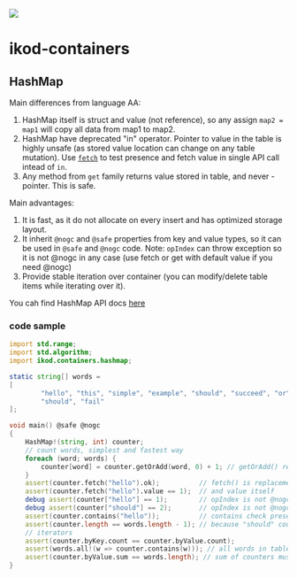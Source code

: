 ![](https://github.com/ikod/ikod-containers/workflows/CI/badge.svg)
# ikod-containers

## HashMap ##

Main differences from language AA:
1. HashMap itself is struct and value (not reference), so any assign `map2 = map1` will copy all data from map1 to map2.
1. HashMap have deprecated "in" operator. Pointer to value in the table is highly unsafe (as stored value location can change on any table mutation). Use [`fetch`]() to test presence and fetch value in single API call intead of `in`.
1. Any method from `get` family returns value stored in table, and never - pointer. This is safe.

Main advantages:
1. It is fast, as it do not allocate on every insert and has optimized storage layout.
1. It inherit `@nogc` and `@safe` properties from key and value types, so it can be used in `@safe` and `@nogc` code. Note: `opIndex` can throw exception so it is not @nogc in any case (use fetch or get with default value if you need @nogc)
1. Provide stable iteration over container (you can modify/delete table items while iterating over it).

You cah find HashMap API docs [here](https://ikod-containers.dpldocs.info/ikod.containers.hashmap.HashMap.html)
### code sample ###

```d
import std.range;
import std.algorithm;
import ikod.containers.hashmap;

static string[] words =
[
        "hello", "this", "simple", "example", "should", "succeed", "or", "it",
        "should", "fail"
];

void main() @safe @nogc
{
    HashMap!(string, int) counter;
    // count words, simplest and fastest way
    foreach (word; words) {
        counter[word] = counter.getOrAdd(word, 0) + 1; // getOrAdd() return value from table or add it to table
    }
    assert(counter.fetch("hello").ok);          // fetch() is replacement to "in": you get "ok" if key in table
    assert(counter.fetch("hello").value == 1);  // and value itself
    debug assert(counter["hello"] == 1);        // opIndex is not @nogc
    debug assert(counter["should"] == 2);       // opIndex is not @nogc
    assert(counter.contains("hello"));          // contains check presence
    assert(counter.length == words.length - 1); // because "should" counts only once
    // iterators
    assert(counter.byKey.count == counter.byValue.count);
    assert(words.all!(w => counter.contains(w))); // all words in table
    assert(counter.byValue.sum == words.length); // sum of counters must equals to number of words
}
```

